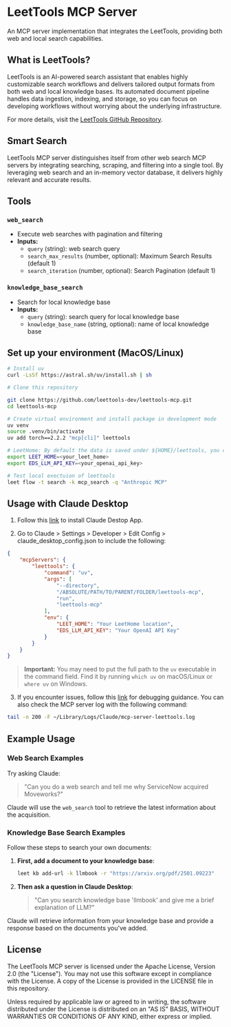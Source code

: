 # LeetTools MCP Server

An MCP server implementation that integrates the LeetTools, providing both web and local search capabilities.

## What is LeetTools?
LeetTools is an AI-powered search assistant that enables highly customizable search workflows and delivers tailored output formats from both web and local knowledge bases. Its automated document pipeline handles data ingestion, indexing, and storage, so you can focus on developing workflows without worrying about the underlying infrastructure.

For more details, visit the [LeetTools GitHub Repository](https://github.com/leettools-dev/leettools).

## Smart Search

LeetTools MCP server distinguishes itself from other web search MCP servers by integrating searching, scraping, and filtering into a single tool. By leveraging web search and an in-memory vector database, it delivers highly relevant and accurate results.

## Tools

### `web_search`
- Execute web searches with pagination and filtering
- **Inputs:**
  - `query` (string): web search query
  - `search_max_results` (number, optional): Maximum Search Results (default 1)
  - `search_iteration` (number, optional): Search Pagination (default 1)

### `knowledge_base_search`
- Search for local knowledge base
- **Inputs:**
  - `query` (string): search query for local knowledge base
  - `knowledge_base_name` (string, optional): name of local knowledge base

## Set up your environment (MacOS/Linux)

```bash
# Install uv
curl -LsSf https://astral.sh/uv/install.sh | sh

# Clone this repository

git clone https://github.com/leettools-dev/leettools-mcp.git
cd leettools-mcp

# Create virtual environment and install package in development mode
uv venv
source .venv/bin/activate
uv add torch==2.2.2 "mcp[cli]" leettools

# LeetHome: By default the data is saved under ${HOME}/leettools, you can set a different LeetHome
export LEET_HOME=<your_leet_home>
export EDS_LLM_API_KEY=<your_openai_api_key>

# Test local exectuion of leettools
leet flow -t search -k mcp_search -q "Anthropic MCP"
```

## Usage with Claude Desktop
1. Follow this [link](https://support.anthropic.com/en/articles/10065433-installing-claude-for-desktop) to install Claude Destop App.

2. Go to Claude > Settings > Developer > Edit Config > claude_desktop_config.json to include the following:

```json
{
    "mcpServers": {
        "leettools": {
            "command": "uv",
            "args": [
                "--directory",
                "/ABSOLUTE/PATH/TO/PARENT/FOLDER/leettools-mcp",
                "run",
                "leettools-mcp"
            ],
            "env": {
                "LEET_HOME": "Your LeetHome location",
                "EDS_LLM_API_KEY": "Your OpenAI API Key"
            }
        }
    }
}
```
> **Important:** You may need to put the full path to the `uv` executable in the command field. 
> Find it by running `which uv` on macOS/Linux or `where uv` on Windows.

3. If you encounter issues, follow this [link](https://modelcontextprotocol.io/docs/tools/debugging#debugging-in-claude-desktop) for debugging guidance. You can also check the MCP server log with the following command:
```bash
tail -n 200 -F ~/Library/Logs/Claude/mcp-server-leettools.log
```

## Example Usage

### Web Search Examples

Try asking Claude:

> "Can you do a web search and tell me why ServiceNow acquired Moveworks?"

Claude will use the `web_search` tool to retrieve the latest information about the acquisition.

### Knowledge Base Search Examples

Follow these steps to search your own documents:

1. **First, add a document to your knowledge base**:
   ```bash
   leet kb add-url -k llmbook -r "https://arxiv.org/pdf/2501.09223"
   ```

2. **Then ask a question in Claude Desktop**:
   > "Can you search knowledge base 'llmbook' and give me a brief explanation of LLM?"

Claude will retrieve information from your knowledge base and provide a response based on the documents you've added.

## License

The LeetTools MCP server is licensed under the Apache License, Version 2.0 (the "License"). You may not use this software except in compliance with the License. A copy of the License is provided in the LICENSE file in this repository.

Unless required by applicable law or agreed to in writing, the software distributed under the License is distributed on an "AS IS" BASIS, WITHOUT WARRANTIES OR CONDITIONS OF ANY KIND, either express or implied.
